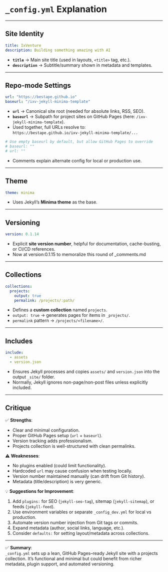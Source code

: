 # `_config.yml` Explanation

---

## Site Identity

```yaml
title: IxVenture
description: Building something amazing with AI
```
- **`title`** → Main site title (used in layouts, `<title>` tag, etc.).  
- **`description`** → Subtitle/summary shown in metadata and templates.

---

## Repo-mode Settings

```yaml
url: "https://bestape.github.io"
baseurl: "/ixv-jekyll-minima-template"
```
- **`url`** → Canonical site root (needed for absolute links, RSS, SEO).  
- **`baseurl`** → Subpath for project sites on GitHub Pages (here: `/ixv-jekyll-minima-template`).  
- Used together, full URLs resolve to:  
  `https://bestape.github.io/ixv-jekyll-minima-template/...`

```yaml
# Use empty baseurl by default, but allow GitHub Pages to override
# baseurl: "" 
# url: "" 
```
- Comments explain alternate config for local or production use.

---

## Theme

```yaml
theme: minima
```
- Uses Jekyll’s **Minima theme** as the base.

---

## Versioning

```yaml
version: 0.1.14
```
- Explicit **site version number**, helpful for documentation, cache-busting, or CI/CD references.
- Now at version:0.1.15 to memoralize this round of _comments.md

---

## Collections

```yaml
collections:
  projects:
    output: true
    permalink: /projects/:path/
```
- Defines a **custom collection** named `projects`.  
- `output: true` → generates pages for items in `_projects/`.  
- `permalink` pattern → `/projects/<filename>/`.

---

## Includes

```yaml
include:
  - assets
  - version.json
```
- Ensures Jekyll processes and copies `assets/` and `version.json` into the output `_site/` folder.  
- Normally, Jekyll ignores non-page/non-post files unless explicitly included.

---

## Critique

✅ **Strengths**:
- Clear and minimal configuration.  
- Proper GitHub Pages setup (`url` + `baseurl`).  
- Version tracking adds professionalism.  
- Projects collection is well-structured with clean permalinks.

⚠️ **Weaknesses**:
- No plugins enabled (could limit functionality).  
- Hardcoded `url` may cause confusion when testing locally.  
- Version number maintained manually (can drift from Git history).  
- Metadata (title/description) is very generic.

💡 **Suggestions for Improvement**:
1. Add `plugins:` for SEO (`jekyll-seo-tag`), sitemap (`jekyll-sitemap`), or feeds (`jekyll-feed`).  
2. Use environment variables or separate `_config_dev.yml` for local vs production.  
3. Automate version number injection from Git tags or commits.  
4. Expand metadata (author, social links, language, etc.).  
5. Consider `defaults:` for setting layout/metadata across collections.

---

✅ **Summary**:  
`_config.yml` sets up a lean, GitHub Pages–ready Jekyll site with a projects collection. It’s functional and minimal but could benefit from richer metadata, plugin support, and automated versioning.
